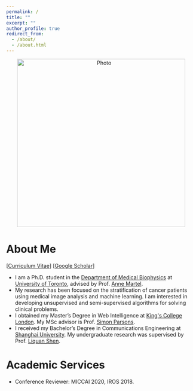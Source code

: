 ```yaml
---
permalink: /
title: ""
excerpt: ""
author_profile: true
redirect_from: 
  - /about/
  - /about.html
---
```


<p align="center">
  <img src="https://lantaoyu.github.io/files/jianan_img.jpg?raw=true" alt="Photo" style="width: 450px;"/> 
</p>

# About Me
[[Curriculum Vitae](http://chenjn2010.github.io/files/jiananchen_cv.pdf)] [[Google Scholar](https://scholar.google.ca/citations?user=B9tp488AAAAJ&hl=en)]
* I am a Ph.D. student in the [Department of Medical Biophysics](https://medbio.utoronto.ca/medical-biophysics) at [University of Toronto](https://www.utoronto.ca/), advised by Prof. [Anne Martel](https://medbio.utoronto.ca/faculty/martel). 
* My research has been focused on the stratification of cancer patients using medical image analysis and machine learning. I am interested in developing unsupervised and semi-supervised algorithms for solving clinical problems.
* I obtained my Master’s Degree in Web Intelligence at [King's College London](https://www.kcl.ac.uk/). My MSc advisor is Prof. [Simon Parsons](https://nms.kcl.ac.uk/simon.parsons/).
* I received my Bachelor’s Degree in Communications Engineering at [Shanghai University](http://en.shu.edu.cn/). My undergraduate research was supervised by Prof. [Liquan Shen](https://scholar.google.com/citations?user=EUEEtlYAAAAJ&hl=en).


# Academic Services
* Conference Reviewer: MICCAI 2020, IROS 2018.
